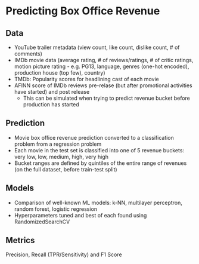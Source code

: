# Predicting Box Office Revenue

## Data
- YouTube trailer metadata (view count, like count, dislike count, # of comments)
- IMDb movie data (average rating, # of reviews/ratings, # of critic ratings, motion picture rating - e.g. PG13, language, genres (one-hot encoded), production house (top few), country)
- TMDb: Popularity scores for headlining cast of each movie
- AFINN score of IMDb reviews pre-relase (but after promotional activities have started) and post release
  - This can be simulated when trying to predict revenue bucket before production has started

## Prediction
- Movie box office revenue prediction converted to a classification problem from a regression problem
- Each movie in the test set is classified into one of 5 revenue buckets: very low, low, medium, high, very high
- Bucket ranges are defined by quintiles of the entire range of revenues (on the full dataset, before train-test split)


## Models
- Comparison of well-known ML models: k-NN, multilayer perceptron, random forest, logistic regression
- Hyperparameters tuned and best of each found using RandomizedSearchCV

## Metrics
Precision, Recall (TPR/Sensitivity) and F1 Score 
